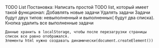 TODO List
Постановка: 
	Написать простой  TODO list, который имеет такой функционал: 
Добавлять новые задачи
Удалять задачи
Задачи будут двух типов: невыполненный и выполненных( будут два списка). 
Кнопка удалить все выполненные задачи

	Данные хранить в localStorage, чтобы после перезагрузки страницы список все равно отображался.
	Элементы html нужно создавать динамически(document.createElement())
